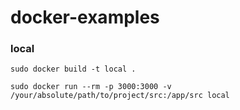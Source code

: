 # docker-examples

### local
`sudo docker build -t local .`

`sudo docker run --rm -p 3000:3000 -v /your/absolute/path/to/project/src:/app/src local`
